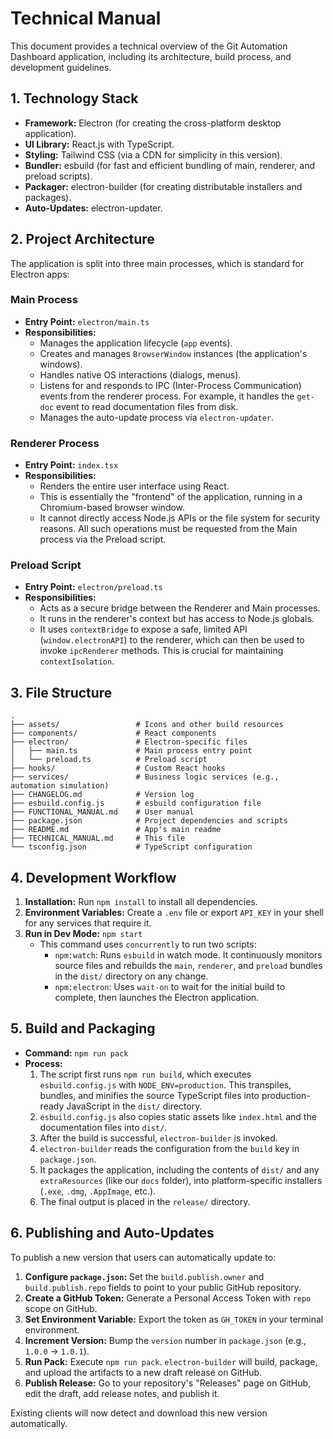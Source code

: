 # Technical Manual

This document provides a technical overview of the Git Automation Dashboard application, including its architecture, build process, and development guidelines.

## 1. Technology Stack

-   **Framework:** Electron (for creating the cross-platform desktop application).
-   **UI Library:** React.js with TypeScript.
-   **Styling:** Tailwind CSS (via a CDN for simplicity in this version).
-   **Bundler:** esbuild (for fast and efficient bundling of main, renderer, and preload scripts).
-   **Packager:** electron-builder (for creating distributable installers and packages).
-   **Auto-Updates:** electron-updater.

## 2. Project Architecture

The application is split into three main processes, which is standard for Electron apps:

### Main Process

-   **Entry Point:** `electron/main.ts`
-   **Responsibilities:**
    -   Manages the application lifecycle (`app` events).
    -   Creates and manages `BrowserWindow` instances (the application's windows).
    -   Handles native OS interactions (dialogs, menus).
    -   Listens for and responds to IPC (Inter-Process Communication) events from the renderer process. For example, it handles the `get-doc` event to read documentation files from disk.
    -   Manages the auto-update process via `electron-updater`.

### Renderer Process

-   **Entry Point:** `index.tsx`
-   **Responsibilities:**
    -   Renders the entire user interface using React.
    -   This is essentially the "frontend" of the application, running in a Chromium-based browser window.
    -   It cannot directly access Node.js APIs or the file system for security reasons. All such operations must be requested from the Main process via the Preload script.

### Preload Script

-   **Entry Point:** `electron/preload.ts`
-   **Responsibilities:**
    -   Acts as a secure bridge between the Renderer and Main processes.
    -   It runs in the renderer's context but has access to Node.js globals.
    -   It uses `contextBridge` to expose a safe, limited API (`window.electronAPI`) to the renderer, which can then be used to invoke `ipcRenderer` methods. This is crucial for maintaining `contextIsolation`.

## 3. File Structure

```
.
├── assets/                 # Icons and other build resources
├── components/             # React components
├── electron/               # Electron-specific files
│   ├── main.ts             # Main process entry point
│   └── preload.ts          # Preload script
├── hooks/                  # Custom React hooks
├── services/               # Business logic services (e.g., automation simulation)
├── CHANGELOG.md            # Version log
├── esbuild.config.js       # esbuild configuration file
├── FUNCTIONAL_MANUAL.md    # User manual
├── package.json            # Project dependencies and scripts
├── README.md               # App's main readme
├── TECHNICAL_MANUAL.md     # This file
└── tsconfig.json           # TypeScript configuration
```

## 4. Development Workflow

1.  **Installation:** Run `npm install` to install all dependencies.
2.  **Environment Variables:** Create a `.env` file or export `API_KEY` in your shell for any services that require it.
3.  **Run in Dev Mode:** `npm start`
    -   This command uses `concurrently` to run two scripts:
        -   `npm:watch`: Runs `esbuild` in watch mode. It continuously monitors source files and rebuilds the `main`, `renderer`, and `preload` bundles in the `dist/` directory on any change.
        -   `npm:electron`: Uses `wait-on` to wait for the initial build to complete, then launches the Electron application.

## 5. Build and Packaging

-   **Command:** `npm run pack`
-   **Process:**
    1.  The script first runs `npm run build`, which executes `esbuild.config.js` with `NODE_ENV=production`. This transpiles, bundles, and minifies the source TypeScript files into production-ready JavaScript in the `dist/` directory.
    2.  `esbuild.config.js` also copies static assets like `index.html` and the documentation files into `dist/`.
    3.  After the build is successful, `electron-builder` is invoked.
    4.  `electron-builder` reads the configuration from the `build` key in `package.json`.
    5.  It packages the application, including the contents of `dist/` and any `extraResources` (like our `docs` folder), into platform-specific installers (`.exe`, `.dmg`, `.AppImage`, etc.).
    6.  The final output is placed in the `release/` directory.

## 6. Publishing and Auto-Updates

To publish a new version that users can automatically update to:

1.  **Configure `package.json`:** Set the `build.publish.owner` and `build.publish.repo` fields to point to your public GitHub repository.
2.  **Create a GitHub Token:** Generate a Personal Access Token with `repo` scope on GitHub.
3.  **Set Environment Variable:** Export the token as `GH_TOKEN` in your terminal environment.
4.  **Increment Version:** Bump the `version` number in `package.json` (e.g., `1.0.0` -> `1.0.1`).
5.  **Run Pack:** Execute `npm run pack`. `electron-builder` will build, package, and upload the artifacts to a new draft release on GitHub.
6.  **Publish Release:** Go to your repository's "Releases" page on GitHub, edit the draft, add release notes, and publish it.

Existing clients will now detect and download this new version automatically.
